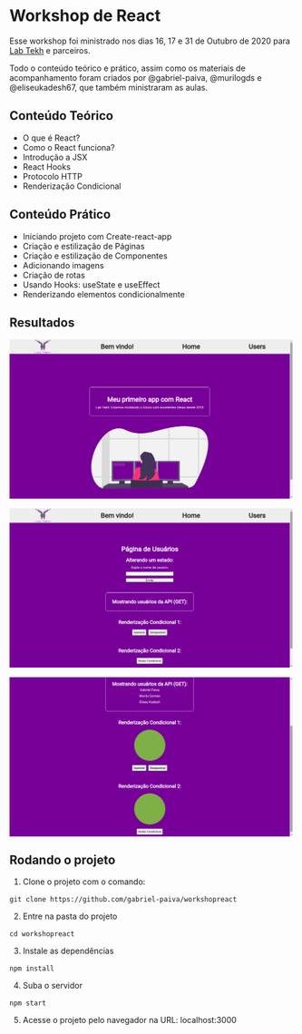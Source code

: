 # Workshop de React

Esse workshop foi ministrado nos dias 16, 17 e 31 de Outubro de 2020 para [Lab Tekh](https://labtekh.com.br) e parceiros.

Todo o conteúdo teórico e prático, assim como os materiais de acompanhamento foram criados por @gabriel-paiva, @murilogds e @eliseukadesh67, que também ministraram as aulas.

## Conteúdo Teórico

* O que é React?
* Como o React funciona?
* Introdução a JSX
* React Hooks
* Protocolo HTTP
* Renderização Condicional

## Conteúdo Prático

* Iniciando projeto com Create-react-app
* Criação e estilização de Páginas
* Criação e estilização de Componentes
* Adicionando imagens
* Criação de rotas
* Usando Hooks: useState e useEffect
* Renderizando elementos condicionalmente

## Resultados
<img align="center" alt="Página Inicial do Workshop" width="500px" src="./images/resultado01.png" />

<br/>
<br/>

<img align="center" alt="Segunda Página do Workshop" width="500px" src="./images/resultado02.png" />

<br/>
<br/>

<img align="center" alt="Segunda Página do Workshop com dados" width="500px" src="./images/resultado03.png" />


## Rodando o projeto

1. Clone o projeto com o comando:

``` 
git clone https://github.com/gabriel-paiva/workshopreact
```

2. Entre na pasta do projeto
``` 
cd workshopreact
```

3. Instale as dependências
``` 
npm install
```

4. Suba o servidor
``` 
npm start
```

5. Acesse o projeto pelo navegador na URL: localhost:3000